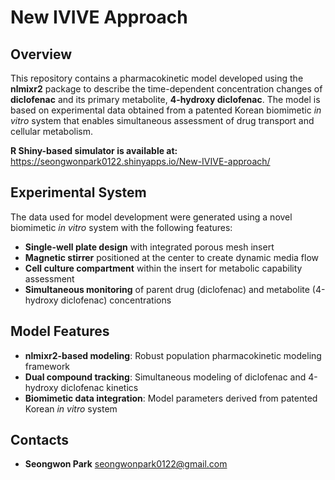 # New IVIVE Approach
## Overview
This repository contains a pharmacokinetic model developed using the **nlmixr2** package to describe the time-dependent concentration changes of **diclofenac** and its primary metabolite, **4-hydroxy diclofenac**. The model is based on experimental data obtained from a patented Korean biomimetic *in vitro* system that enables simultaneous assessment of drug transport and cellular metabolism.

**R Shiny-based simulator is available at:** https://seongwonpark0122.shinyapps.io/New-IVIVE-approach/

## Experimental System
The data used for model development were generated using a novel biomimetic *in vitro* system with the following features:
- **Single-well plate design** with integrated porous mesh insert
- **Magnetic stirrer** positioned at the center to create dynamic media flow
- **Cell culture compartment** within the insert for metabolic capability assessment
- **Simultaneous monitoring** of parent drug (diclofenac) and metabolite (4-hydroxy diclofenac) concentrations

## Model Features
- **nlmixr2-based modeling**: Robust population pharmacokinetic modeling framework
- **Dual compound tracking**: Simultaneous modeling of diclofenac and 4-hydroxy diclofenac kinetics
- **Biomimetic data integration**: Model parameters derived from patented Korean *in vitro* system

## Contacts
- **Seongwon Park** seongwonpark0122@gmail.com